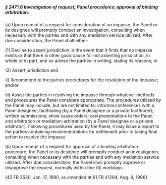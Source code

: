 ##### § 2471.6 Investigation of request; Panel procedures; approval of binding arbitration. #####

(a) Upon receipt of a request for consideration of an impasse, the Panel or its designee will promptly conduct an investigation, consulting when necessary with the parties and with any mediation service utilized. After due consideration, the Panel shall either:

(1) Decline to assert jurisdiction in the event that it finds that no impasse exists or that there is other good cause for not asserting jurisdiction, in whole or in part, and so advise the parties in writing, stating its reasons; or

(2) Assert jurisdiction and

(i) Recommend to the parties procedures for the resolution of the impasse; and/or

(ii) Assist the parties in resolving the impasse through whatever methods and procedures the Panel considers appropriate. The procedures utilized by the Panel may include, but are not limited to: informal conferences with a Panel designee; factfinding (by a Panel designee or a private factfinder); written submissions; show cause orders; oral presentations to the Panel; and arbitration or mediation-arbitration (by a Panel designee or a private arbitrator). Following procedures used by the Panel, it may issue a report to the parties containing recommendations for settlement prior to taking final action to resolve the impasse.

(b) Upon receipt of a request for approval of a binding arbitration procedure, the Panel or its designee will promptly conduct an investigation, consulting when necessary with the parties and with any mediation service utilized. After due consideration, the Panel shall promptly approve or disapprove the request, normally within five (5) workdays.

[45 FR 3520, Jan. 17, 1980, as amended at 61 FR 41294, Aug. 8, 1996]